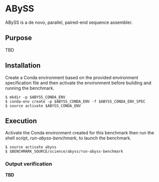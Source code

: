 # ABySS

ABySS is a de novo, parallel, paired-end sequence assembler.

## Purpose
TBD

## Installation

Create a Conda environment based on the provided environment specification file and then activate the environment before building and running the benchmark. 

```
$ mkdir -p $ABYSS_CONDA_ENV
$ conda-env create -p $ABYSS_CONDA_ENV -f $ABYSS_CONDA_ENV_SPEC
$ source activate $ABYSS_CONDA_ENV
```

## Execution

Activate the Conda environment created for this benchmark then run the shell script, *run-abyss-benchmark*, to launch the benchmark.

```
$ source activate abyss
$ $BENCHMARK_SOURCE/science/abyss/run-abyss-benchmark
```

### Output verification

**TBD**
